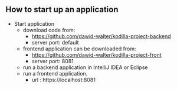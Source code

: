## How to start up an application

* Start application
    * download code from: 
        * https://github.com/dawid-walter/kodilla-project-backend
        * server port: default
    *  frontend application can be downloaded from:
        * https://github.com/dawid-walter/kodilla-project-front
        * server port: 8081
    * run a backend application in IntelliJ IDEA or Eclipse
    * run a frontend application. 
        * url : https://localhost:8081
